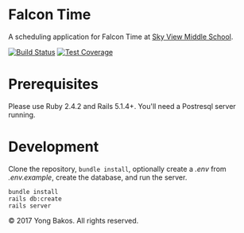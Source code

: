 # Falcon Time

A scheduling application for Falcon Time at [Sky View Middle School](https://www.bend.k12.or.us/skyview).

[![Build Status](https://travis-ci.org/osu-cascades/mountain-time.svg?branch=mtmaster)](https://travis-ci.org/osu-cascades/falcon-time) [![Test Coverage](https://api.codeclimate.com/v1/badges/158ce0907b3c88aa9baa/test_coverage)](https://codeclimate.com/github/osu-cascades/falcon-time/test_coverage)

# Prerequisites

Please use Ruby 2.4.2 and Rails 5.1.4+. You'll need a Postresql server running.

# Development

Clone the repository, `bundle install`, optionally create a _.env_ from _.env.example_, create the database, and run the server.

```
bundle install
rails db:create
rails server
```


&copy; 2017 Yong Bakos. All rights reserved.

